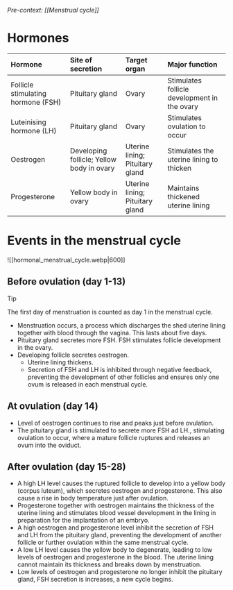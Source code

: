 *Pre-context: [[Menstrual cycle]]*

# Hormones
| Hormone | Site of secretion | Target organ | Major function |
| :--- | :--- | :--- | :--- |
| Follicle stimulating hormone (FSH) | Pituitary gland | Ovary | Stimulates follicle development in the ovary |
| Luteinising hormone (LH) | Pituitary gland | Ovary | Stimulates ovulation to occur |
| Oestrogen | Developing follicle; Yellow body in ovary | Uterine lining; Pituitary gland | Stimulates the uterine lining to thicken |
| Progesterone | Yellow body in ovary | Uterine lining; Pituitary gland | Maintains thickened uterine lining |

# Events in the menstrual cycle
![[hormonal_menstrual_cycle.webp|600]]

## Before ovulation (day 1-13)
> [!tip]
> The first day of menstruation is counted as day 1 in the menstrual cycle.

- <span class="hi-blue">Menstruation</span> occurs, a process which discharges the shed uterine lining together with blood through the vagina. This lasts about five days.
- <span class="hi-green">Pituitary gland secretes more FSH</span>. FSH <span class="hi-orange">stimulates follicle development</span> in the ovary.
- Developing follicle secretes oestrogen.
	- Uterine lining thickens.
	- <span class="hi-green">Secretion of FSH and LH is inhibited</span> through negative feedback, <span class="hi-blue">preventing the development of other follicles</span> and ensures only one ovum is released in each menstrual cycle.

## At ovulation (day 14)
- Level of oestrogen continues to rise and peaks just before ovulation.
- <span class="hi-green">The pituitary gland is stimulated to secrete more FSH ad LH.</span>, stimulating <span class="hi-blue">ovulation</span> to occur, where a mature follicle ruptures and releases an ovum into the oviduct.

## After ovulation (day 15-28)
- A high LH level causes the ruptured follicle to develop into a <span class="hi-blue">yellow body</span> (corpus luteum), which <span class="hi-green">secretes oestrogen and progesterone</span>. This also cause a <span class="hi-blue">rise in body temperature</span> just after ovulation.
- Progesterone together with oestrogen maintains the thickness of the uterine lining and stimulates blood vessel development in the lining in preparation for the implantation of an embryo.
- <span class="hi-orange">A high oestrogen and progesterone level inhibit the secretion of FSH and LH from the pituitary gland</span>, <span class="hi-blue">preventing the development of another follicle or further ovulation within the same menstrual cycle</span>.
- <span class="hi-green">A low LH level causes the yellow body to degenerate</span>, leading to low levels of oestrogen and progesterone in the blood. The uterine lining cannot maintain its thickness and breaks down by menstruation.
- Low levels of oestrogen and progesterone no longer inhibit the pituitary gland, FSH secretion is increases, a new cycle begins.
